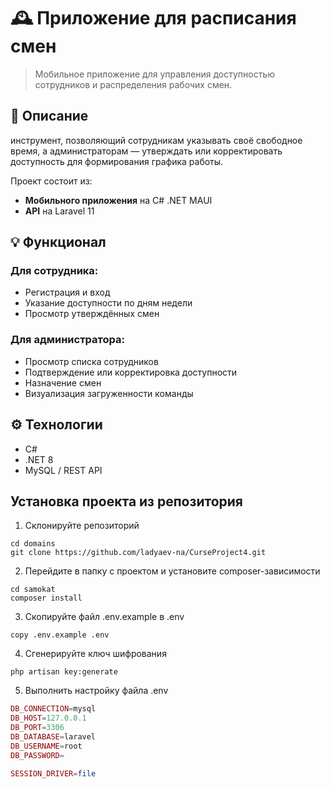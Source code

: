 # 🕰️ Приложение для расписания смен

> Мобильное приложение для управления доступностью сотрудников и распределения рабочих смен.

## 📌 Описание
 инструмент, позволяющий сотрудникам указывать своё свободное время, а администраторам — утверждать или корректировать доступность для формирования графика работы.

Проект состоит из:
- **Мобильного приложения** на C# .NET MAUI 
- **API** на Laravel 11 

## 💡 Функционал

### Для сотрудника:
- Регистрация и вход  
- Указание доступности по дням недели  
- Просмотр утверждённых смен  

### Для администратора:
- Просмотр списка сотрудников  
- Подтверждение или корректировка доступности  
- Назначение смен  
- Визуализация загруженности команды  

## ⚙️ Технологии
- C#
- .NET 8
- MySQL / REST API 

## Установка проекта из репозитория
1. Склонируйте репозиторий
```shell
cd domains
git clone https://github.com/ladyaev-na/CurseProject4.git
```
2. Перейдите в папку с проектом и установите composer-зависимости
```shell
cd samokat
composer install
```
3. Скопируйте файл .env.example в .env
```shell
copy .env.example .env
```
4. Сгенерируйте ключ шифрования
```shell
php artisan key:generate
```
5. Выполнить настройку файла .env
```php
DB_CONNECTION=mysql
DB_HOST=127.0.0.1
DB_PORT=3306
DB_DATABASE=laravel
DB_USERNAME=root
DB_PASSWORD=

SESSION_DRIVER=file
